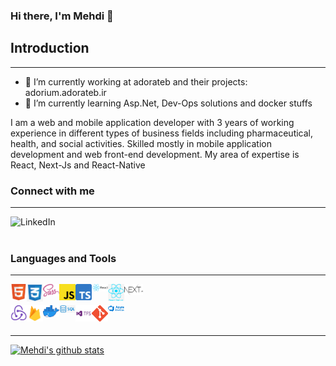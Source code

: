### Hi there, I'm Mehdi 👋

## Introduction
---

- 🔭 I’m currently working at adorateb and their projects: 
  adorium.adorateb.ir
- 🌱 I’m currently learning Asp.Net, Dev-Ops solutions and docker stuffs

I am a web and mobile application developer with 3 years of working
experience in different types of business fields including pharmaceutical, health, and
social activities. Skilled mostly in mobile application development and web front-end
development. My area of expertise is React, Next-Js and React-Native


### Connect with me

---

[<img align="left" alt="LinkedIn" width="80" src="https://github.com/mmttt89/mmttt89/blob/main/images/linkedin_logo.ico" />](https://www.linkedin.com/in/mehdi-taghdisi-167203173/)
<br />
<br />

### Languages and Tools

---

<img align="left" alt="HTML5" width="26px" src="https://github.com/mmttt89/mmttt89/blob/main/images/Html_logo.png" />
<img align="left" alt="CSS" width="26px" src="https://github.com/mmttt89/mmttt89/blob/main/images/css_logo.png" />
<img align="left" alt="Sass" width="26px" src="https://github.com/mmttt89/mmttt89/blob/main/images/sass_logo.png" />
<img align="left" alt="JS" width="26px" src="https://github.com/mmttt89/mmttt89/blob/main/images/javascript.svg.png" />
<img align="left" alt="TS" width="26px" src="https://github.com/mmttt89/mmttt89/blob/main/images/ts_logo.svg.png" />
<img align="left" alt="React" width="26px" src="https://github.com/mmttt89/mmttt89/blob/main/images/react_logo.png" />
<img align="left" alt="ReactNative" width="26px" src="https://github.com/mmttt89/mmttt89/blob/main/images/RN_logo.png" />
<img align="left" alt="NextJs" width="30px" src="https://github.com/mmttt89/mmttt89/blob/main/images/Nextjs_logogo.svg.png" />

<br />
<br />

<img align="left" alt="Redux" width="26px" src="https://github.com/mmttt89/mmttt89/blob/main/images/redux_logo.png" />
<img align="left" alt="Firebase" width="26px" src="https://github.com/mmttt89/mmttt89/blob/main/images/firebase_logo.png" />
<img align="left" alt="Docker" width="26px" src="https://github.com/mmttt89/mmttt89/blob/main/images/docker-logo.png" />
<img align="left" alt="SQL" width="26px" src="https://github.com/mmttt89/mmttt89/blob/main/images/SQL_logo.png" />
<img align="left" alt="TFS" width="26px" src="https://github.com/mmttt89/mmttt89/blob/main/images/tfs_logo.png" />
<img align="left" alt="Git" width="26px" src="https://github.com/mmttt89/mmttt89/blob/main/images/Git_logo.png" />
<img align="left" alt="Azure" width="26px" src="https://github.com/mmttt89/mmttt89/blob/main/images/Azure-DevOps.jpeg" />

<br />
<br />

---
[![Mehdi's github stats](https://github-readme-stats.vercel.app/api?username=mmttt89)](https://github.com/mmttt89/github-readme-stats)

